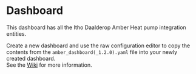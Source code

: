 # Dashboard
This dashboard has all the Itho Daalderop Amber Heat pump integration entities.

Create a new dashboard and use the raw configuration editor to copy the contents from the `amber_dashboard(_1.2.0).yaml` file into your newly created dashboard.  
See the [Wiki](https://github.com/remmob/itho_amber/wiki) for more information.
